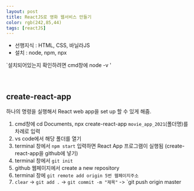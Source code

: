 ```yaml
---
layout: post
title: ReactJS로 영화 웹서비스 만들기
color: rgb(242,85,44)
tags: [reactJS]
---
```


- 선행지식 : HTML, CSS, 바닐라JS
- 설치 : node, npm, npx

`설치되어있는지 확인하려면 cmd창에 node -v '
<br>
<br>
<br>


## create-react-app
하나의 명령을 실행해서 React web app을 set up 할 수  있게 해줌.

1. cmd창에 cd Documents, npx create-react-app `movie_app_2021`(폴더명)를 차례로 입력
2. vs code에서 해당 폴더를 열기
3. terminal 창에서 `npm start` 입력하면 React App 프로그램이 실행됨
(create-react-app을 github에 넣기)
4. terminal 창에서 `git init`
5. github 웹페이지에서 create a new repository
6. terminal 창에  `git remote add origin 5번 웹페이지주소`
7. `clear` -> `git add .` -> `git commit -m "제목"` -> `git push origin master